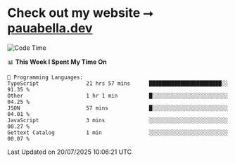 # Check out my website ⭢ [pauabella.dev](https://pauabella.dev)

<!--START_SECTION:waka-->
![Code Time](http://img.shields.io/badge/Code%20Time-4%2C611%20hrs%2023%20mins-blue)

📊 **This Week I Spent My Time On** 

```text
💬 Programming Languages: 
TypeScript               21 hrs 57 mins      ███████████████████████░░   91.35 % 
Other                    1 hr 1 min          █░░░░░░░░░░░░░░░░░░░░░░░░   04.25 % 
JSON                     57 mins             █░░░░░░░░░░░░░░░░░░░░░░░░   04.01 % 
JavaScript               3 mins              ░░░░░░░░░░░░░░░░░░░░░░░░░   00.27 % 
Gettext Catalog          1 min               ░░░░░░░░░░░░░░░░░░░░░░░░░   00.07 % 
```


 Last Updated on 20/07/2025 10:06:21 UTC
<!--END_SECTION:waka-->
